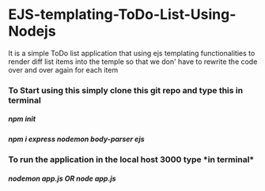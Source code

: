 # EJS-templating-ToDo-List-Using-Nodejs
It is a simple ToDo list application that using ejs templating functionalities to render diff list items into the temple so that we don' have to rewrite the code over and over again for each item

<h3>To Start using this simply clone this git repo and type this in terminal</h3>
<h5>npm init</h5>
<h5>npm i express nodemon body-parser ejs</h5>
<h3>To run the application in the local host 3000 type *in terminal*</h3>
<h5>nodemon app.js OR node app.js</h5>
